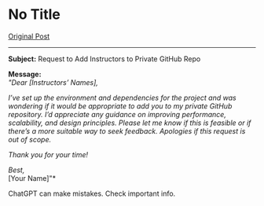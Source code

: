 # No Title

[Original Post](https://discourse.onlinedegree.iitm.ac.in/t/164277/31)

<hr>
<p><strong>Subject:</strong> Request to Add Instructors to Private GitHub Repo</p>
<p><strong>Message:</strong><br>
<em>"Dear [Instructors’ Names],</em></p>
<p><em>I’ve set up the environment and dependencies for the project and was wondering if it would be appropriate to add you to my private GitHub repository. I’d appreciate any guidance on improving performance, scalability, and design principles. Please let me know if this is feasible or if there’s a more suitable way to seek feedback. Apologies if this request is out of scope.</em></p>
<p><em>Thank you for your time!</em></p>
<p><em>Best,</em><br>
[Your Name]"*</p>
<p>ChatGPT can make mistakes. Check important info.</p>